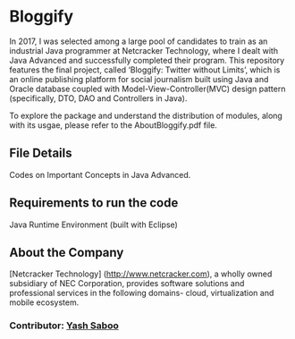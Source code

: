 # Bloggify
In 2017, I was selected among a large pool of candidates to train as an industrial Java programmer at Netcracker Technology, where I dealt with Java Advanced and successfully completed their program. This repository features the final project, called ‘Bloggify: Twitter without Limits’, which is an online publishing platform for social journalism built using Java and Oracle database coupled with Model-View-Controller(MVC) design pattern (specifically, DTO, DAO and Controllers in Java). 

To explore the package and understand the distribution of modules, along with its usgae, please refer to the AboutBloggify.pdf file.

## File Details
Codes on Important Concepts in Java Advanced.

## Requirements to run the code
Java Runtime Environment (built with Eclipse)

## About the Company
[Netcracker Technology] (http://www.netcracker.com), a wholly owned subsidiary of NEC Corporation, provides software solutions and professional services in the following domains- cloud, virtualization and mobile ecosystem.

### Contributor: [Yash Saboo](https://github.com/yashsaboo)